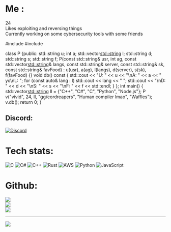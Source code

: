 # Me :
24<br>Likes exploiting and reversing things<br>Currently working on some cybersecurity tools with some friends <br>

#include <iostream>
#include <vector>

class P {public: std::string u; int a; std::vector<std::string> l; std::string d; std::string s; std::string f; P(const std::string& usr, int ag, const std::vector<std::string>& langs, const std::string& server, const std::string& sk, const std::string& favFood) : u(usr), a(ag), l(langs), d(server), s(sk), f(favFood) {} void db() const { std::cout << "U: " << u << "\nA: " << a << " yo\nL: "; for (const auto& lang : l) std::cout << lang << " "; std::cout << "\nD: " << d << "\nS: " << s << "\nF: " << f << std::endl; } }; int main() { std::vector<std::string> ll = {"C++", "C#", "C", "Python", "Node.js"}; P v("vivid", 24, ll, "gg/cordreapers", "Human compiler lmao", "Waffles"); v.db(); return 0; }


## Discord:
[![Discord](https://img.shields.io/badge/Discord-%237289DA.svg?logo=discord&logoColor=white)](https://discord.gg/https://www.discprd.gg/cordreapers) 

# Tech stats:
![C](https://img.shields.io/badge/c-%2300599C.svg?style=for-the-badge&logo=c&logoColor=white) ![C#](https://img.shields.io/badge/c%23-%23239120.svg?style=for-the-badge&logo=c-sharp&logoColor=white) ![C++](https://img.shields.io/badge/c++-%2300599C.svg?style=for-the-badge&logo=c%2B%2B&logoColor=white) ![Rust](https://img.shields.io/badge/rust-%23000000.svg?style=for-the-badge&logo=rust&logoColor=white) ![AWS](https://img.shields.io/badge/AWS-%23FF9900.svg?style=for-the-badge&logo=amazon-aws&logoColor=white) ![Python](https://img.shields.io/badge/python-3670A0?style=for-the-badge&logo=python&logoColor=ffdd54) ![JavaScript](https://img.shields.io/badge/javascript-%23323330.svg?style=for-the-badge&logo=javascript&logoColor=%23F7DF1E)
# Github:
![](https://github-readme-stats.vercel.app/api?username=vvdsc&theme=dark&hide_border=false&include_all_commits=false&count_private=false)<br/>
![](https://github-readme-streak-stats.herokuapp.com/?user=vvdsc&theme=dark&hide_border=false)<br/>
![](https://github-readme-stats.vercel.app/api/top-langs/?username=vvdsc&theme=dark&hide_border=false&include_all_commits=false&count_private=false&layout=compact)

---
[![](https://visitcount.itsvg.in/api?id=Vivid&icon=0&color=0)](https://visitcount.itsvg.in)


